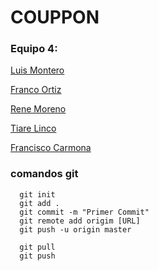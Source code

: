# COUPPON

### Equipo 4:

[Luis Montero]()

[Franco Ortiz](https://github.com/Francortiz-137)

[Rene Moreno](https://github.com/ReneMoreno1193)

[Tiare Linco](https://github.com/Tatanaiko)

[Francisco Carmona](https://github.com/TheNefelin)

### comandos git
```
  git init
  git add .
  git commit -m "Primer Commit"
  git remote add origim [URL]
  git push -u origin master

  git pull
  git push
```


